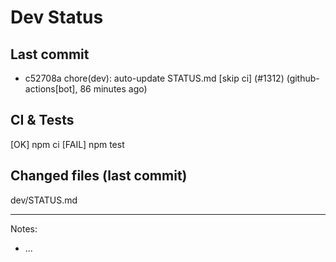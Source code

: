 # Dev Status

## Last commit
- c52708a chore(dev): auto-update STATUS.md [skip ci] (#1312) (github-actions[bot], 86 minutes ago)
## CI & Tests
[OK] npm ci
[FAIL] npm test

## Changed files (last commit)
dev/STATUS.md

---
Notes:
- ...
